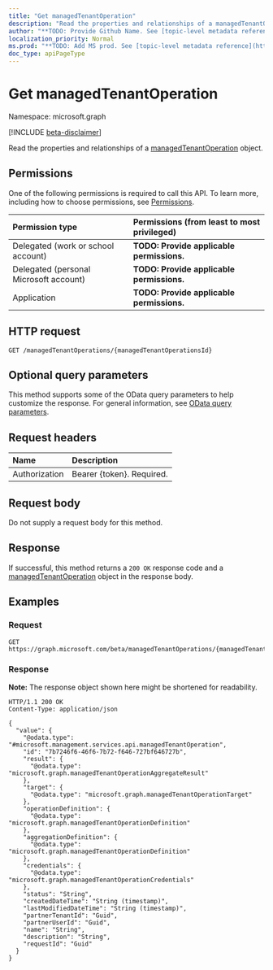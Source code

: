 ```yaml
---
title: "Get managedTenantOperation"
description: "Read the properties and relationships of a managedTenantOperation object."
author: "**TODO: Provide Github Name. See [topic-level metadata reference](https://msgo.azurewebsites.net/add/document/guidelines/metadata.html#topic-level-metadata)**"
localization_priority: Normal
ms.prod: "**TODO: Add MS prod. See [topic-level metadata reference](https://msgo.azurewebsites.net/add/document/guidelines/metadata.html#topic-level-metadata)**"
doc_type: apiPageType
---
```


# Get managedTenantOperation
Namespace: microsoft.graph

[!INCLUDE [beta-disclaimer](../../includes/beta-disclaimer.md)]

Read the properties and relationships of a [managedTenantOperation](../resources/managedtenantoperation.md) object.

## Permissions
One of the following permissions is required to call this API. To learn more, including how to choose permissions, see [Permissions](/graph/permissions-reference).

|Permission type|Permissions (from least to most privileged)|
|:---|:---|
|Delegated (work or school account)|**TODO: Provide applicable permissions.**|
|Delegated (personal Microsoft account)|**TODO: Provide applicable permissions.**|
|Application|**TODO: Provide applicable permissions.**|

## HTTP request

<!-- {
  "blockType": "ignored"
}
-->
``` http
GET /managedTenantOperations/{managedTenantOperationsId}
```

## Optional query parameters
This method supports some of the OData query parameters to help customize the response. For general information, see [OData query parameters](/graph/query-parameters).

## Request headers
|Name|Description|
|:---|:---|
|Authorization|Bearer {token}. Required.|

## Request body
Do not supply a request body for this method.

## Response

If successful, this method returns a `200 OK` response code and a [managedTenantOperation](../resources/managedtenantoperation.md) object in the response body.

## Examples

### Request
<!-- {
  "blockType": "request",
  "name": "get_managedtenantoperation"
}
-->
``` http
GET https://graph.microsoft.com/beta/managedTenantOperations/{managedTenantOperationsId}
```


### Response
**Note:** The response object shown here might be shortened for readability.
<!-- {
  "blockType": "response",
  "truncated": true,
  "@odata.type": "microsoft.management.services.api.managedTenantOperation"
}
-->
``` http
HTTP/1.1 200 OK
Content-Type: application/json

{
  "value": {
    "@odata.type": "#microsoft.management.services.api.managedTenantOperation",
    "id": "7b7246f6-46f6-7b72-f646-727bf646727b",
    "result": {
      "@odata.type": "microsoft.graph.managedTenantOperationAggregateResult"
    },
    "target": {
      "@odata.type": "microsoft.graph.managedTenantOperationTarget"
    },
    "operationDefinition": {
      "@odata.type": "microsoft.graph.managedTenantOperationDefinition"
    },
    "aggregationDefinition": {
      "@odata.type": "microsoft.graph.managedTenantOperationDefinition"
    },
    "credentials": {
      "@odata.type": "microsoft.graph.managedTenantOperationCredentials"
    },
    "status": "String",
    "createdDateTime": "String (timestamp)",
    "lastModifiedDateTime": "String (timestamp)",
    "partnerTenantId": "Guid",
    "partnerUserId": "Guid",
    "name": "String",
    "description": "String",
    "requestId": "Guid"
  }
}
```

